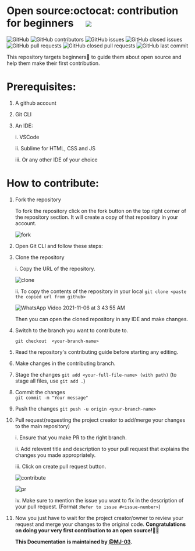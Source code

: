# Open source:octocat: contribution for beginners &nbsp;&nbsp;&nbsp; <img src="https://www.datocms-assets.com/31049/1618983297-powered-by-vercel.svg">
![GitHub](https://img.shields.io/github/license/cyberbuddy-io/open-source-contribution-for-beginners) ![GitHub contributors](https://img.shields.io/github/contributors/cyberbuddy-io/open-source-contribution-for-beginners) ![GitHub issues](https://img.shields.io/github/issues-raw/cyberbuddy-io/open-source-contribution-for-beginners) ![GitHub closed issues](https://img.shields.io/github/issues-closed-raw/cyberbuddy-io/open-source-contribution-for-beginners) ![GitHub pull requests](https://img.shields.io/github/issues-pr-raw/cyberbuddy-io/open-source-contribution-for-beginners) ![GitHub closed pull requests](https://img.shields.io/github/issues-pr-closed-raw/cyberbuddy-io/open-source-contribution-for-beginners) ![GitHub last commit](https://img.shields.io/github/last-commit/cyberbuddy-io/open-source-contribution-for-beginners)

This repository targets beginners:beginner: to guide them about open source and help them make their first contribution.


# Prerequisites:
1. A github account
2. Git CLI
3. An IDE:

	i. VSCode

	ii. Sublime for HTML, CSS and JS

	iii. Or any other IDE of your choice

# How to contribute:

1. Fork the repository

   To fork the repository click on the fork button on the top right corner of the repository section.
   It will create a copy of that repository in your account.


   ![fork](https://user-images.githubusercontent.com/89595539/140019145-786cf5a3-e036-400e-8de4-f4a2fe3a8871.gif)


2. Open Git CLI and follow these steps: 


3. Clone the repository

   i. Copy the URL of the repository.


	![clone](https://user-images.githubusercontent.com/89595539/140020670-6dd21f16-58aa-43f6-95fd-a5cd24ffb4ac.gif)



   ii. To copy the contents of the repository in your local
    `git clone <paste the copied url from github>`
    
    

	![WhatsApp Video 2021-11-06 at 3 43 55 AM](https://user-images.githubusercontent.com/89595539/140911717-41fba50a-68fa-45a9-9efe-fb752cf13921.gif)

   

   Then you can open the cloned repository in any IDE and make changes.

4. Switch to the branch you want to contribute to.

   `git checkout  <your-branch-name>`


5. Read the repository's contributing guide before starting any editing.

6. Make changes in the contributing branch.

7. Stage the changes
   `git add <your-full-file-name> (with path)`
	(to stage all files, use `git add .`)


8. Commit the changes 	
   `git commit -m "Your message"`

9. Push the changes
   `git push -u origin <your-branch-name>`

10. Pull request(requesting the project creator to add/merge your changes to the main repository)

	i. Ensure that you make PR to the right branch.

	ii. Add relevent title and description to your pull request that explains the changes you 
	made appropriately.

	iii. Click on create pull request button.


	![contribute](https://user-images.githubusercontent.com/89595539/140020922-8c379a58-f950-4be6-a4d5-5c7249c6a627.gif) 	


	![pr](https://user-images.githubusercontent.com/89595539/140020940-afa143df-f469-4055-813f-ec5196121fbc.gif)

	iv. Make sure to mention the issue you want to fix in the description of your pull request. (Format :`Refer to issue #<issue-number>`)


11. Now you just have to wait for the project creator/owner to review your request and merge your changes
    to the original code. 
    **Congratulations on doing your very first contribution to an open source!:fist_right::fist_left:**


	**This Documentation is maintained by [@MJ-03](https://github.com/MJ-03).**

